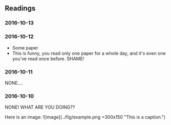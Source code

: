 ## Readings
### 2016-10-13
### 2016-10-12
- Some paper
- This is funny, you read only one paper for a whole day, and it's even one you've read once before. SHAME!
### 2016-10-11
NONE....
### 2016-10-10
NONE! WHAT ARE YOU DOING??

Here is an image:
![image](../fig/example.png =300x150 "This is a caption.")